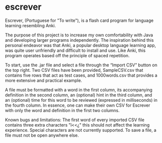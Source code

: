 # escrever
Escrever, (Portuguese for "To write"), is a flash card program for language learning resembling Anki.

The purpose of this project is to increase my own comfortability with Java and developing larger programs independently. The inspiration behind this personal endeavor was that Anki, a popular desktop language learning app, was quite user unfriendly and difficult to install and use. Like Anki, this program operates based off the principle of spaced repetition. 

To start, use the .jar file and select a file through the “Import CSV” button on the top right. Two CSV files have been provided, SampleCSV.csv that contains five rows that act as test cases, and 1000words.csv that provides a more extensive and practical example. 

A file must be formatted with a word in the first column, its accompanying definition in the second column, an (optional) hint in the third column, and an (optional) time for this word to be reviewed (expressed in milliseconds) in the fourth column. In essence, one can make their own CSV for Escrever with only the word and definition in the first two columns. 

Known bugs and limitations:
The first word of every imported CSV file contains three extra characters "ï<<¿" this should not affect the learning experience.
Special characters are not currently supported.
To save a file, a file must not be open anywhere else. 
